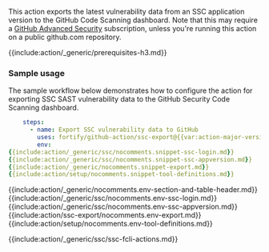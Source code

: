 This action exports the latest vulnerability data from an SSC application version to the GitHub Code Scanning dashboard. Note that this may require a [GitHub Advanced Security](https://docs.github.com/en/get-started/learning-about-github/about-github-advanced-security) subscription, unless you're running this action on a public github.com repository.

{{include:action/_generic/prerequisites-h3.md}}

### Sample usage

The sample workflow below demonstrates how to configure the action for exporting SSC SAST vulnerability data to the GitHub Security Code Scanning dashboard.

```yaml
    steps:    
      - name: Export SSC vulnerability data to GitHub
        uses: fortify/github-action/ssc-export@{{var:action-major-version}}
        env:
{{include:action/_generic/ssc/nocomments.snippet-ssc-login.md}}
{{include:action/_generic/ssc/nocomments.snippet-ssc-appversion.md}}
{{include:action/_generic/nocomments.snippet-export.md}}
{{include:action/setup/nocomments.snippet-tool-definitions.md}}
```

{{include:action/_generic/nocomments.env-section-and-table-header.md}}
{{include:action/_generic/ssc/nocomments.env-ssc-login.md}}
{{include:action/_generic/ssc/nocomments.env-ssc-appversion.md}}
{{include:action/ssc-export/nocomments.env-export.md}}
{{include:action/setup/nocomments.env-tool-definitions.md}}

{{include:action/_generic/ssc/ssc-fcli-actions.md}}
